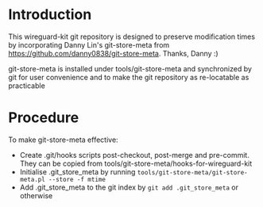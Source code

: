 # Introduction
This wireguard-kit git repository is designed to preserve modification times by incorporating Danny Lin's git-store-meta from https://github.com/danny0838/git-store-meta.  Thanks, Danny :)

git-store-meta is installed under tools/git-store-meta and synchronized by git for user convenience and to make the git repository as re-locatable as practicable

# Procedure
To make git-store-meta effective:

- Create .git/hooks scripts post-checkout, post-merge and pre-commit.  They can be copied from tools/git-store-meta/hooks-for-wireguard-kit
- Initialise .git\_store\_meta by running `tools/git-store-meta/git-store-meta.pl --store -f mtime`
- Add .git\_store\_meta to the git index by `git add .git_store_meta` or otherwise

